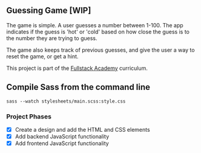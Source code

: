 ## Guessing Game [WIP]

The game is simple. A user guesses a number between 1-100. The app indicates if the guess is 'hot' or 'cold' based on how close the guess is to the number they are trying to guess.

The game also keeps track of previous guesses, and give the user a way to reset the game, or get a hint.

This project is part of the [Fullstack Academy](https://www.fullstackacademy.com/) curriculum.

## Compile Sass from the command line 

`sass --watch stylesheets/main.scss:style.css`

### Project Phases

- [x] Create a design and add the HTML and CSS elements
- [x] Add backend JavaScript functionality
- [x] Add frontend JavaScript functionality